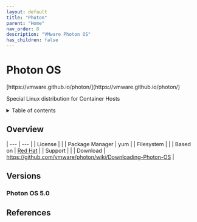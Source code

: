 ```yaml
---
layout: default
title: "Photon"
parent: "Home"
nav_order: 8
description: "VMware Photon OS"
has_children: false
---
```


<h1>Photon OS</h1>
[https://vmware.github.io/photon/](https://vmware.github.io/photon/)

Special Linux distribution for Container Hosts

<details close markdown="block">
  <summary>
    Table of contents
  </summary>
  {: .text-delta }
1. TOC
{:toc}
</details>

## Overview
| --- | --- |
| License         |    |
| Package Manager | yum |
| Filesystem      |    |
| Based on        | [Red Hat](rhel.md) |
| Support         |   |
| Download        | https://github.com/vmware/photon/wiki/Downloading-Photon-OS |

## Versions

### Photon OS 5.0


## References
